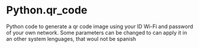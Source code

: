 # Python.qr_code
Python code to generate a qr code image using your ID Wi-Fi and password of  your own network. Some parameters can be changed to can apply it  in an other system lenguages, that woul not be spanish

